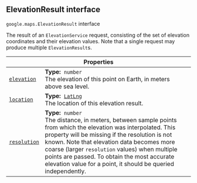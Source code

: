 
<devsite-heading text=" ElevationResult interface" for="ElevationResult" level="h2" link="" toc="" back-to-top=""><h2 id="ElevationResult" is-upgraded="">ElevationResult interface</h2></devsite-heading>
<p>
<code translate="no" dir="ltr"><span itemprop="path">google.maps</span>.<span itemprop="name">ElevationResult</span></code>
interface
</p>
<p>The result of an <code translate="no" dir="ltr">ElevationService</code> request, consisting of the set of elevation coordinates and their elevation values. Note that a single request may produce multiple <code translate="no" dir="ltr">ElevationResult</code>s.</p>
<div class="devsite-table-wrapper"><table class="properties responsive" summary="interface ElevationResult - Properties">
<thead>
<tr><th colspan="2">Properties</th>
</tr></thead>
<tbody>
<tr id="ElevationResult.elevation">
<td itemprop="property"><code translate="no" dir="ltr"><a class="secret-link" href="#ElevationResult.elevation"><span>elevation</span></a></code></td>
<td><div><strong>Type:</strong>&nbsp; <code translate="no" dir="ltr">number</code></div>
<div class="desc">The elevation of this point on Earth, in meters above sea level.</div></td>
</tr>
<tr id="ElevationResult.location">
<td itemprop="property"><code translate="no" dir="ltr"><a class="secret-link" href="#ElevationResult.location"><span>location</span></a></code></td>
<td><div><strong>Type:</strong>&nbsp; <code translate="no" dir="ltr"><a href="LatLng.md">LatLng</a></code></div>
<div class="desc">The location of this elevation result.</div></td>
</tr>
<tr id="ElevationResult.resolution">
<td itemprop="property"><code translate="no" dir="ltr"><a class="secret-link" href="#ElevationResult.resolution"><span>resolution</span></a></code></td>
<td><div><strong>Type:</strong>&nbsp; <code translate="no" dir="ltr">number</code></div>
<div class="desc">The distance, in meters, between sample points from which the elevation was interpolated. This property will be missing if the resolution is not known. Note that elevation data becomes more coarse (larger <code translate="no" dir="ltr">resolution</code> values) when multiple points are passed. To obtain the most accurate elevation value for a point, it should be queried independently.</div></td>
</tr>
</tbody>
</table></div>
